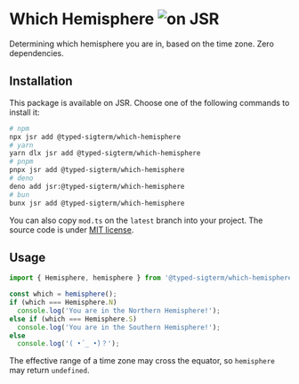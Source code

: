 # Which Hemisphere ![on JSR](https://jsr.io/badges/@typed-sigterm/which-hemisphere)

Determining which hemisphere you are in, based on the time zone. Zero dependencies.

## Installation

This package is available on JSR. Choose one of the following commands to install it:

```sh
# npm
npx jsr add @typed-sigterm/which-hemisphere
# yarn
yarn dlx jsr add @typed-sigterm/which-hemisphere
# pnpm
pnpx jsr add @typed-sigterm/which-hemisphere
# deno
deno add jsr:@typed-sigterm/which-hemisphere
# bun
bunx jsr add @typed-sigterm/which-hemisphere
```

You can also copy `mod.ts` on the `latest` branch into your project. The source code is under [MIT license](./LICENSE).

## Usage

```ts
import { Hemisphere, hemisphere } from '@typed-sigterm/which-hemisphere';

const which = hemisphere();
if (which === Hemisphere.N)
  console.log('You are in the Northern Hemisphere!');
else if (which === Hemisphere.S)
  console.log('You are in the Southern Hemisphere!');
else
  console.log('( •́ _ •̀)？');
```

The effective range of a time zone may cross the equator, so `hemisphere` may return `undefined`.
